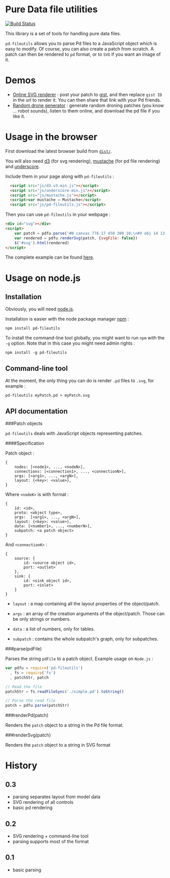 Pure Data file utilities
==========================

[![Build Status](https://travis-ci.org/sebpiq/pd-fileutils.png)](https://travis-ci.org/sebpiq/pd-fileutils)

This library is a set of tools for handling pure data files.

`pd-fileutils` allows you to parse Pd files to a JavaScript object which is easy to modify. Of course, you can also create a patch from scratch. A patch can then be rendered to `pd` format, or to `SVG` if you want an image of it.

Demos
======

- [Online SVG renderer](http://sebpiq.github.com/pd-fileutils/onlineSvgRenderer.html) : post your patch to [gist](https://gist.github.com/), and then replace `gist ID` in the url to render it. You can then share that link with your Pd friends.
- [Random drone generator](http://sebpiq.github.com/pd-fileutils/randomDrone.html) : generate random droning patches (you know ... robot sounds), listen to them online, and download the pd file if you like it. 


Usage in the browser
======================

First download the latest browser build from [`dist/`](https://github.com/sebpiq/pd-fileutils/tree/master/dist).

You will also need [d3](http://d3js.org/) (for svg rendering), [mustache](http://mustache.github.com/) (for pd file rendering) and [underscore](http://underscorejs.org/).

Include them in your page along with `pd-fileutils` : 

```html
  <script src="js/d3.v3.min.js"></script>
  <script src="js/underscore-min.js"></script>
  <script src="js/mustache.js"></script>
  <script>var mustache = Mustache</script>
  <script src="js/pd-fileutils.js"></script>
```

Then you can use `pd-fileutils` in your webpage :

```html
<div id="svg"></div>
<script>
    var patch = pdfu.parse('#N canvas 778 17 450 300 10;\n#X obj 14 13 loadbang;\n#X obj 14 34 print bla;\n#X connect 0 0 1 0;')
    var rendered = pdfu.renderSvg(patch, {svgFile: false})
    $('#svg').html(rendered)
</script>
```

The complete example can be found [here](http://sebpiq.github.com/pd-fileutils/basic.html).


Usage on node.js
==================

Installation
-------------

Obviously, you will need [node.js](http://nodejs.org/).

Installation is easier with the node package manager [npm](https://npmjs.org/) :

```
npm install pd-fileutils
```

To install the command-line tool globally, you might want to run `npm` with the `-g` option. Note that in this case you might need admin rights :

```
npm install -g pd-fileutils
```


Command-line tool
------------------

At the moment, the only thing you can do is render `.pd` files to `.svg`, for example : 

```
pd-fileutils myPatch.pd > myPatch.svg
```


API documentation
-------------------

###Patch objects

`pd-fileutils` deals with JavaScript objects representing patches.

####Specification

Patch object :

```
{
    nodes: [<node1>, ..., <nodeN>],
    connections: [<connection1>, ..., <connectionN>],
    args: [<arg1>, ..., <argN>],
    layout: {<key>: <value>},
}
```

Where `<nodeK>` is with format :

```
{
    id: <id>,
    proto: <object type>,
    args:  [<arg1>, ..., <argN>],
    layout: {<key>: <value>},
    data: [<number1>, ..., <numberN>],
    subpatch: <a patch object>
}
```

And `<connectionK>` :

```
{
    source: {
        id: <source object id>,
        port: <outlet>
    },
    sink: {
        id: <sink object id>,
        port: <inlet>
    }
}
```

- `layout` : a map containing all the layout properties of the object/patch.

- `args` : an array of the creation arguments of the object/patch. Those can be only strings or numbers.

- `data` : a list of numbers, only for tables.

- `subpatch` : contains the whole subpatch's graph, only for subpatches.


###parse(pdFile)

Parses the string `pdFile` to a patch object. Example usage on `Node.js` :

```javascript
var pdfu = require('pd-fileutils')
  , fs = require('fs')
  , patchStr, patch

// Read the file
patchStr = fs.readFileSync('./simple.pd').toString()

// Parse the read file
patch = pdfu.parse(patchStr)
```

###renderPd(patch)

Renders the `patch` object to a string in the Pd file format.


###renderSvg(patch)

Renders the `patch` object to a string in SVG format


History
========

0.3
----

- parsing separates layout from model data
- SVG rendering of all controls
- basic pd rendering

0.2
----

- SVG rendering + command-line tool
- parsing supports most of the format 

0.1
----

- basic parsing
